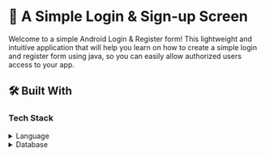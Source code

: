 <!-- PROJECT DESCRIPTION -->

# 📖 A Simple Login & Sign-up  Screen <a name="about-project"></a>

Welcome to a simple Android Login & Register form! This lightweight and intuitive application that will help you learn on how to create a simple login and register form using java, so you can easily allow authorized users access to your app.

## 🛠 Built With <a name="built-with"></a>

### Tech Stack <a name="tech-stack"></a>

<details>
  <summary> Language </summary>
  <ul>
    <li><a href="/"> JAVA.</a></li>
  </ul>
</details>
<details>
  <summary> Database </summary>
  <ul>
    <li><a href="/">Firebase</a></li>
  </ul>
</details>
